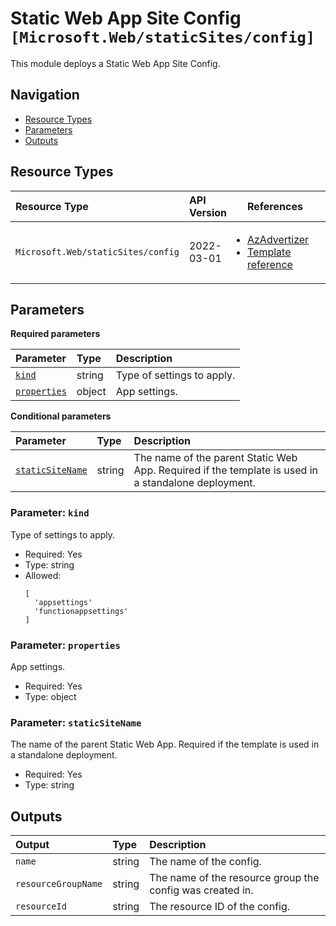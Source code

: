 # Static Web App Site Config `[Microsoft.Web/staticSites/config]`

This module deploys a Static Web App Site Config.

## Navigation

- [Resource Types](#Resource-Types)
- [Parameters](#Parameters)
- [Outputs](#Outputs)

## Resource Types

| Resource Type | API Version | References |
| :-- | :-- | :-- |
| `Microsoft.Web/staticSites/config` | 2022-03-01 | <ul style="padding-left: 0px;"><li>[AzAdvertizer](https://www.azadvertizer.net/azresourcetypes/microsoft.web_staticsites_config.html)</li><li>[Template reference](https://learn.microsoft.com/en-us/azure/templates/Microsoft.Web/2022-03-01/staticSites/config)</li></ul> |

## Parameters

**Required parameters**

| Parameter | Type | Description |
| :-- | :-- | :-- |
| [`kind`](#parameter-kind) | string | Type of settings to apply. |
| [`properties`](#parameter-properties) | object | App settings. |

**Conditional parameters**

| Parameter | Type | Description |
| :-- | :-- | :-- |
| [`staticSiteName`](#parameter-staticsitename) | string | The name of the parent Static Web App. Required if the template is used in a standalone deployment. |

### Parameter: `kind`

Type of settings to apply.

- Required: Yes
- Type: string
- Allowed:
  ```Bicep
  [
    'appsettings'
    'functionappsettings'
  ]
  ```

### Parameter: `properties`

App settings.

- Required: Yes
- Type: object

### Parameter: `staticSiteName`

The name of the parent Static Web App. Required if the template is used in a standalone deployment.

- Required: Yes
- Type: string

## Outputs

| Output | Type | Description |
| :-- | :-- | :-- |
| `name` | string | The name of the config. |
| `resourceGroupName` | string | The name of the resource group the config was created in. |
| `resourceId` | string | The resource ID of the config. |

